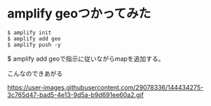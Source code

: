 # amplify geoつかってみた
```
$ amplify init
$ amplify add geo 
$ amplify push -y
```

$ amplify add geoで指示に従いながらmapを追加する。

こんなのできあがる

https://user-images.githubusercontent.com/29078336/144434275-3c765d47-bad5-4e13-9d5a-b9d691ee60a2.gif
